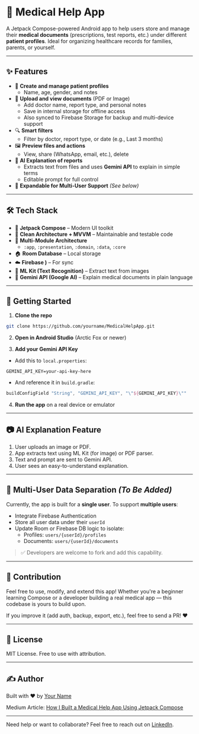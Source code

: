 # 🏥 Medical Help App

A Jetpack Compose-powered Android app to help users store and manage their **medical documents** (prescriptions, test reports, etc.) under different **patient profiles**. Ideal for organizing healthcare records for families, parents, or yourself.

---

## ✨ Features

- 👤 **Create and manage patient profiles**
  - Name, age, gender, and notes
- 📄 **Upload and view documents** (PDF or Image)
  - Add doctor name, report type, and personal notes
  - Save in internal storage for offline access
  - Also synced to Firebase Storage for backup and multi-device support
- 🔍 **Smart filters**
  - Filter by doctor, report type, or date (e.g., Last 3 months)
- 🖼️ **Preview files and actions**
  - View, share (WhatsApp, email, etc.), delete
- 🤖 **AI Explanation of reports**
  - Extracts text from files and uses **Gemini API** to explain in simple terms
  - Editable prompt for full control
- 🔄 **Expandable for Multi-User Support** *(See below)*

---

## 🛠️ Tech Stack

- 🧩 **Jetpack Compose** – Modern UI toolkit
- 🧼 **Clean Architecture + MVVM** – Maintainable and testable code
- 🧱 **Multi-Module Architecture**
  - `:app`, `:presentation`, `:domain`, `:data`, `:core`
- 🏠 **Room Database** – Local storage
- ☁️ **Firebase )** – For sync 
- 📸 **ML Kit (Text Recognition)** – Extract text from images
- 🤖 **Gemini API (Google AI)** – Explain medical documents in plain language

---

## 🚀 Getting Started

1. **Clone the repo**
```bash
git clone https://github.com/yourname/MedicalHelpApp.git
```

2. **Open in Android Studio** (Arctic Fox or newer)

3. **Add your Gemini API Key**
- Add this to `local.properties`:
```properties
GEMINI_API_KEY=your-api-key-here
```
- And reference it in `build.gradle`:
```groovy
buildConfigField "String", "GEMINI_API_KEY", "\"${GEMINI_API_KEY}\""
```

4. **Run the app** on a real device or emulator

---

## 📷 AI Explanation Feature

1. User uploads an image or PDF.
2. App extracts text using ML Kit (for image) or PDF parser.
3. Text and prompt are sent to Gemini API.
4. User sees an easy-to-understand explanation.

---

## 🧠 Multi-User Data Separation *(To Be Added)*

Currently, the app is built for a **single user**. To support **multiple users**:

- Integrate Firebase Authentication
- Store all user data under their `userId`
- Update Room or Firebase DB logic to isolate:
  - Profiles: `users/{userId}/profiles`
  - Documents: `users/{userId}/documents`

> ✅ Developers are welcome to fork and add this capability.

---

## 🙌 Contribution

Feel free to use, modify, and extend this app! Whether you're a beginner learning Compose or a developer building a real medical app — this codebase is yours to build upon.

If you improve it (add auth, backup, export, etc.), feel free to send a PR! ❤️

---

## 📄 License

MIT License. Free to use with attribution.

---

## ✍️ Author

Built with ❤️ by [Your Name](https://medium.com/@tabish.dev.work)

Medium Article: [How I Built a Medical Help App Using Jetpack Compose](https://medium.com/@yourprofile)

---

Need help or want to collaborate? Feel free to reach out on [LinkedIn](https://www.linkedin.com/in/tabish-ahmad-427a5923/).
